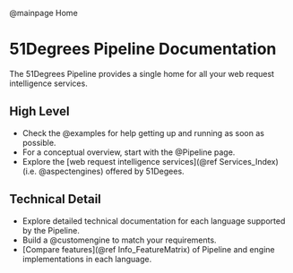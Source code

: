@mainpage Home

# 51Degrees Pipeline Documentation

The 51Degrees Pipeline provides a single home for all your web request intelligence services.

## High Level

* Check the @examples for help getting up and running as soon as possible.
* For a conceptual overview, start with the @Pipeline page. 
* Explore the [web request intelligence services](@ref Services_Index) (i.e. @aspectengines) offered by 51Degees.

## Technical Detail

* Explore detailed technical documentation for each language supported by the Pipeline.
* Build a @customengine to match your requirements.
* [Compare features](@ref Info_FeatureMatrix) of Pipeline and engine implementations in each language.

